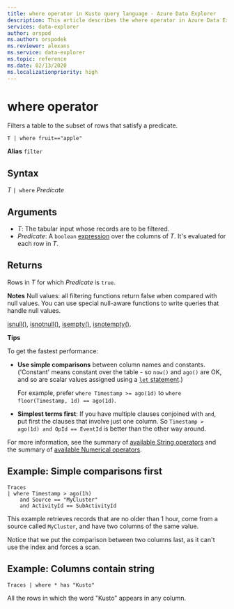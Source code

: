 ```yaml
---
title: where operator in Kusto query language - Azure Data Explorer
description: This article describes the where operator in Azure Data Explorer.
services: data-explorer
author: orspod
ms.author: orspodek
ms.reviewer: alexans
ms.service: data-explorer
ms.topic: reference
ms.date: 02/13/2020
ms.localizationpriority: high
---
```

# where operator

Filters a table to the subset of rows that satisfy a predicate.

```kusto
T | where fruit=="apple"
```

**Alias** `filter`

## Syntax

*T* `| where` *Predicate*

## Arguments

* *T*: The tabular input whose records are to be filtered.
* *Predicate*: A `boolean` [expression](./scalar-data-types/bool.md) over the columns of *T*. It's evaluated for each row in *T*.

## Returns

Rows in *T* for which *Predicate* is `true`.

**Notes**
Null values: all filtering functions return false when compared with null values. 
You can use special null-aware functions to write queries that handle null values.

[isnull()](./isnullfunction.md),
[isnotnull()](./isnotnullfunction.md),
[isempty()](./isemptyfunction.md),
[isnotempty()](./isnotemptyfunction.md). 

**Tips**

To get the fastest performance:

* **Use simple comparisons** between column names and constants. ('Constant' means constant over the table - so `now()` and `ago()` are OK, and so are scalar values assigned using a [`let` statement](./letstatement.md).)

    For example, prefer `where Timestamp >= ago(1d)` to `where floor(Timestamp, 1d) == ago(1d)`.

* **Simplest terms first**: If you have multiple clauses conjoined with `and`, put first the clauses that involve just one column. So `Timestamp > ago(1d) and OpId == EventId` is better than the other way around.

For more information, see the summary of [available String operators](./datatypes-string-operators.md) and the summary of [available Numerical operators](./numoperators.md).

## Example: Simple comparisons first

```kusto
Traces
| where Timestamp > ago(1h)
    and Source == "MyCluster"
    and ActivityId == SubActivityId 
```

This example retrieves records that are no older than 1 hour,
come from a source called `MyCluster`, and have two columns of the same value. 

Notice that we put the comparison between two columns last, as it can't use the index and forces a scan.

## Example: Columns contain string

```kusto
Traces | where * has "Kusto"
```

All the rows in which the word "Kusto" appears in any column.
 
